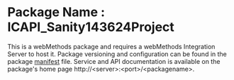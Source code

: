 # Package Name : ICAPI_Sanity143624Project
This is a webMethods package and requires a webMethods Integration Server to host it. Package versioning and configuration can be found in the package [manifest](./ICAPI_Sanity143624Project/manifest.v3) file. Service and API documentation is available on the package's home page http://&lt;server&gt;:&lt;port&gt;/&lt;packagename>.